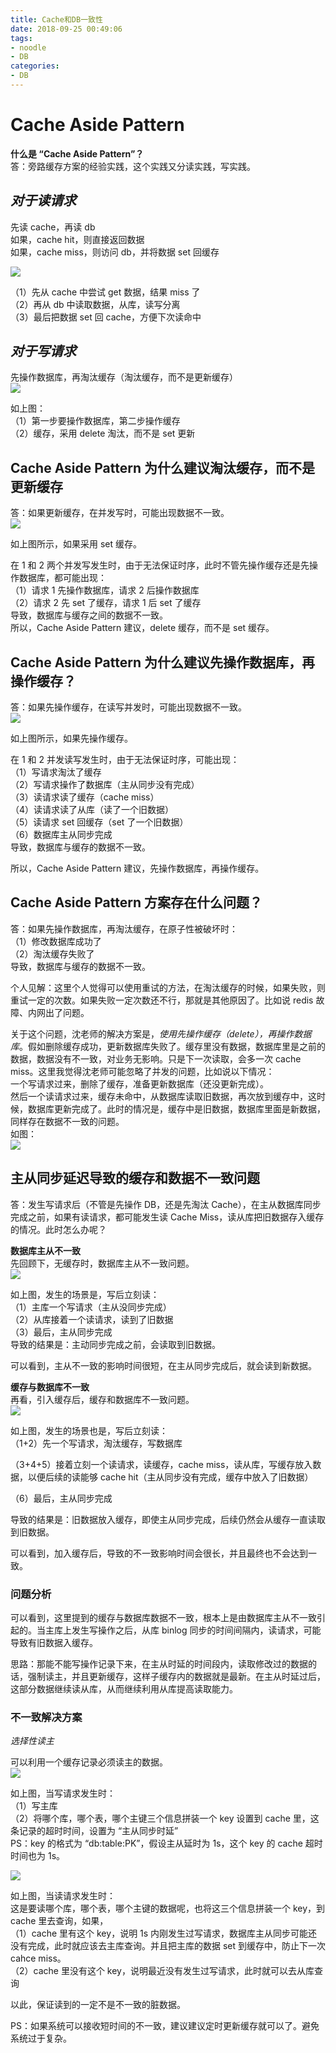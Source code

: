```yaml
---
title: Cache和DB一致性
date: 2018-09-25 00:49:06
tags:
- noodle
- DB
categories:
- DB
---
```




# Cache Aside Pattern

**什么是 “Cache Aside Pattern”？**  
答：旁路缓存方案的经验实践，这个实践又分读实践，写实践。

## _对于读请求_  
先读 cache，再读 db  
如果，cache hit，则直接返回数据  
如果，cache miss，则访问 db，并将数据 set 回缓存

![](/img/cache_db_consistency/cache_db_consistency_1.png)

（1）先从 cache 中尝试 get 数据，结果 miss 了  
（2）再从 db 中读取数据，从库，读写分离  
（3）最后把数据 set 回 cache，方便下次读命中

## _对于写请求_  

先操作数据库，再淘汰缓存（淘汰缓存，而不是更新缓存）  
![](/img/cache_db_consistency/cache_db_consistency_2.png)

如上图：  
（1）第一步要操作数据库，第二步操作缓存  
（2）缓存，采用 delete 淘汰，而不是 set 更新

## Cache Aside Pattern 为什么建议淘汰缓存，而不是更新缓存

答：如果更新缓存，在并发写时，可能出现数据不一致。  
![](/img/cache_db_consistency/cache_db_consistency_3.png)

如上图所示，如果采用 set 缓存。

在 1 和 2 两个并发写发生时，由于无法保证时序，此时不管先操作缓存还是先操作数据库，都可能出现：  
（1）请求 1 先操作数据库，请求 2 后操作数据库  
（2）请求 2 先 set 了缓存，请求 1 后 set 了缓存  
导致，数据库与缓存之间的数据不一致。  
所以，Cache Aside Pattern 建议，delete 缓存，而不是 set 缓存。

## Cache Aside Pattern 为什么建议先操作数据库，再操作缓存？
答：如果先操作缓存，在读写并发时，可能出现数据不一致。  
![](/img/cache_db_consistency/cache_db_consistency_4.png)

如上图所示，如果先操作缓存。

在 1 和 2 并发读写发生时，由于无法保证时序，可能出现：  
（1）写请求淘汰了缓存  
（2）写请求操作了数据库（主从同步没有完成）  
（3）读请求读了缓存（cache miss）  
（4）读请求读了从库（读了一个旧数据）  
（5）读请求 set 回缓存（set 了一个旧数据）  
（6）数据库主从同步完成  
导致，数据库与缓存的数据不一致。

所以，Cache Aside Pattern 建议，先操作数据库，再操作缓存。

## Cache Aside Pattern 方案存在什么问题？ 

答：如果先操作数据库，再淘汰缓存，在原子性被破坏时：  
（1）修改数据库成功了  
（2）淘汰缓存失败了  
导致，数据库与缓存的数据不一致。

个人见解：这里个人觉得可以使用重试的方法，在淘汰缓存的时候，如果失败，则重试一定的次数。如果失败一定次数还不行，那就是其他原因了。比如说 redis 故障、内网出了问题。

关于这个问题，沈老师的解决方案是，_使用先操作缓存（delete），再操作数据库_。假如删除缓存成功，更新数据库失败了。缓存里没有数据，数据库里是之前的数据，数据没有不一致，对业务无影响。只是下一次读取，会多一次 cache miss。这里我觉得沈老师可能忽略了并发的问题，比如说以下情况：  
一个写请求过来，删除了缓存，准备更新数据库（还没更新完成）。  
然后一个读请求过来，缓存未命中，从数据库读取旧数据，再次放到缓存中，这时候，数据库更新完成了。此时的情况是，缓存中是旧数据，数据库里面是新数据，同样存在数据不一致的问题。  
如图：  
![](/img/cache_db_consistency/cache_db_consistency_5.png)


## 主从同步延迟导致的缓存和数据不一致问题

答：发生写请求后（不管是先操作 DB，还是先淘汰 Cache），在主从数据库同步完成之前，如果有读请求，都可能发生读 Cache Miss，读从库把旧数据存入缓存的情况。此时怎么办呢？

**数据库主从不一致**  
先回顾下，无缓存时，数据库主从不一致问题。  
![](/img/cache_db_consistency/cache_db_consistency_6.png)

如上图，发生的场景是，写后立刻读：  
（1）主库一个写请求（主从没同步完成）  
（2）从库接着一个读请求，读到了旧数据  
（3）最后，主从同步完成  
导致的结果是：主动同步完成之前，会读取到旧数据。

可以看到，主从不一致的影响时间很短，在主从同步完成后，就会读到新数据。

**缓存与数据库不一致**  
再看，引入缓存后，缓存和数据库不一致问题。  
![](/img/cache_db_consistency/cache_db_consistency_7.png)

如上图，发生的场景也是，写后立刻读：  
（1+2）先一个写请求，淘汰缓存，写数据库

（3+4+5）接着立刻一个读请求，读缓存，cache miss，读从库，写缓存放入数据，以便后续的读能够 cache hit（主从同步没有完成，缓存中放入了旧数据）

（6）最后，主从同步完成

导致的结果是：旧数据放入缓存，即使主从同步完成，后续仍然会从缓存一直读取到旧数据。

可以看到，加入缓存后，导致的不一致影响时间会很长，并且最终也不会达到一致。


### 问题分析
可以看到，这里提到的缓存与数据库数据不一致，根本上是由数据库主从不一致引起的。当主库上发生写操作之后，从库 binlog 同步的时间间隔内，读请求，可能导致有旧数据入缓存。

思路：那能不能写操作记录下来，在主从时延的时间段内，读取修改过的数据的话，强制读主，并且更新缓存，这样子缓存内的数据就是最新。在主从时延过后，这部分数据继续读从库，从而继续利用从库提高读取能力。


### 不一致解决方案

_选择性读主_  

可以利用一个缓存记录必须读主的数据。  
![](/img/cache_db_consistency/cache_db_consistency_8.png)

如上图，当写请求发生时：  
（1）写主库  
（2）将哪个库，哪个表，哪个主键三个信息拼装一个 key 设置到 cache 里，这条记录的超时时间，设置为 “主从同步时延”  
PS：key 的格式为 “db:table:PK”，假设主从延时为 1s，这个 key 的 cache 超时时间也为 1s。

![](/img/cache_db_consistency/cache_db_consistency_9.png)

如上图，当读请求发生时：  
这是要读哪个库，哪个表，哪个主键的数据呢，也将这三个信息拼装一个 key，到 cache 里去查询，如果，  
（1）cache 里有这个 key，说明 1s 内刚发生过写请求，数据库主从同步可能还没有完成，此时就应该去主库查询。并且把主库的数据 set 到缓存中，防止下一次 cahce miss。  
（2）cache 里没有这个 key，说明最近没有发生过写请求，此时就可以去从库查询

以此，保证读到的一定不是不一致的脏数据。

PS：如果系统可以接收短时间的不一致，建议建议定时更新缓存就可以了。避免系统过于复杂。